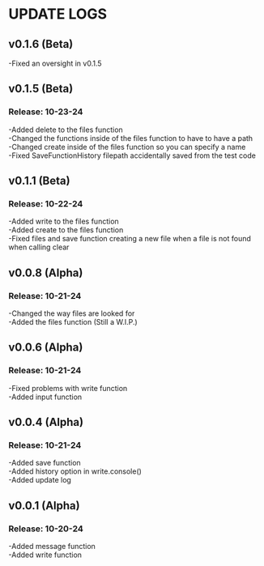 # UPDATE LOGS
## v0.1.6 (Beta)
-Fixed an oversight in v0.1.5

## v0.1.5 (Beta)
### Release: 10-23-24
-Added delete to the files function\
-Changed the functions inside of the files function to have to have a path\
-Changed create inside of the files function so you can specify a name\
-Fixed SaveFunctionHistory filepath accidentally saved from the test code

## v0.1.1 (Beta)
### Release: 10-22-24
-Added write to the files function\
-Added create to the files function\
-Fixed files and save function creating a new file when a file is not found when calling clear

## v0.0.8 (Alpha)
### Release: 10-21-24
-Changed the way files are looked for\
-Added the files function (Still a W.I.P.)

## v0.0.6 (Alpha)
### Release: 10-21-24
-Fixed problems with write function\
-Added input function

## v0.0.4 (Alpha)
### Release: 10-21-24
-Added save function\
-Added history option in write.console()\
-Added update log

## v0.0.1 (Alpha)
### Release: 10-20-24
-Added message function\
-Added write function
